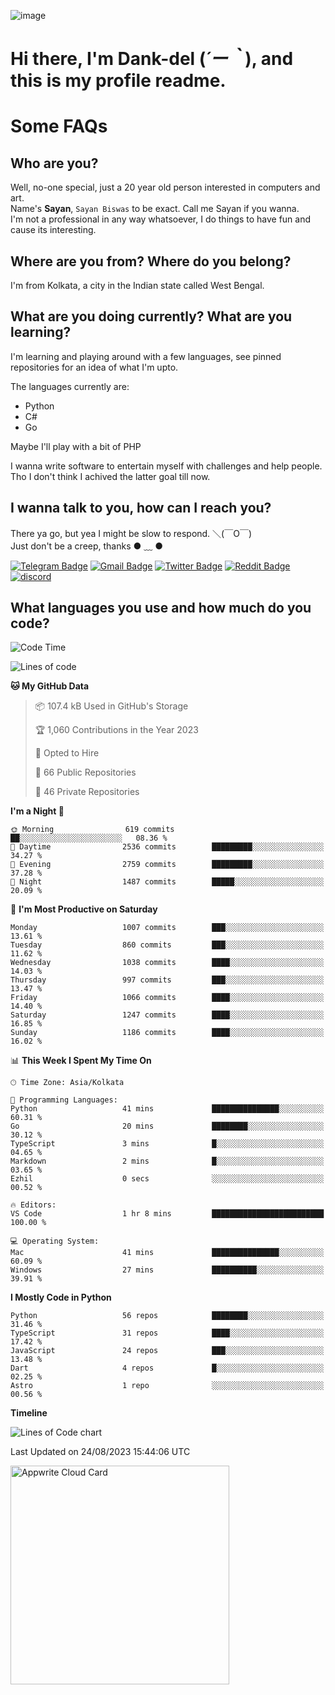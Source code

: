 ![image](https://user-images.githubusercontent.com/63096193/125182844-29f20800-e22f-11eb-8dc9-b0f2d29647bb.png)

# **Hi there, I'm Dank-del (*´ー｀*), and this is my profile readme.**
<!--  [![Profile views](https://gpvc.arturio.dev/dank-del)](https://github.com/dank-del) -->
# Some FAQs

## **Who are you?**

Well, no-one special, just a 20 year old person interested in computers and art. \
Name's **Sayan**, `Sayan Biswas` to be exact. Call me Sayan if you wanna. \
I'm not a professional in any way whatsoever, I do things to have fun and cause its interesting.

## **Where are you from? Where do you belong?**

I'm from Kolkata, a city in the Indian state called West Bengal.

## **What are you doing currently? What are you learning?**

I'm learning and playing around with a few languages, see pinned repositories for an idea of what I'm upto.

The languages currently are:

- Python
- C#
- Go

Maybe I'll play with a bit of PHP

I wanna write software to entertain myself with challenges and help people. \
Tho I don't think I achived the latter goal till now.

<!--## **Eww, I see a weeb profile.**

Can't help it, it's the best way to hide my face on this account
> Why do people hate weebs .-.

## **Cool, what more interests you?**

My interests are quite, weird. They're scattered all over the place. \
I've been fascinated by music and have studied it since the age of 6, I've performed on stage and on air but yeah now I've been away from that. I specialize in key instruments. \
Another thing that interests me is Media Production, aka, working with audio, video and broadcasting media.

> I just like art in general. also feeds the reason of me being obsessed with Japanese drawings (⋟ ﹏ ⋞)-->

## **I wanna talk to you, how can I reach you?**

There ya go, but yea I might be slow to respond. ＼(￣O￣) \
Just don't be a creep, thanks ● ﹏ ●

[![Telegram Badge](https://img.shields.io/badge/-dank_as_fuck-1ca0f1?style=flat-square&logo=telegram&logoColor=white&link=https://t.me/dank_as_fuck)](https://t.me/dank_as_fuck)
[![Gmail Badge](https://img.shields.io/badge/-sayan@asia.com-c14438?style=flat-square&logo=Gmail&logoColor=white&link=mailto:sayan@asia.com)](mailto:sayan@asia.com)
[![Twitter Badge](https://img.shields.io/twitter/follow/TheDankDel?style=social)](https://twitter.com/TheDankDel)
[![Reddit Badge](https://img.shields.io/reddit/user-karma/combined/dank_as_fuck_?style=social)](https://www.reddit.com/user/dank_as_fuck_/)
[![discord](https://discord-md-badge.vercel.app/api/shield/506536929152466945?style=social)](https://discordapp.com/users/506536929152466945)

## **What languages you use and how much do you code?**

<!--START_SECTION:waka-->
![Code Time](http://img.shields.io/badge/Code%20Time-1%2C204%20hrs%205%20mins-blue)

![Lines of code](https://img.shields.io/badge/From%20Hello%20World%20I%27ve%20Written-4.5%20million%20lines%20of%20code-blue)

**🐱 My GitHub Data** 

> 📦 107.4 kB Used in GitHub's Storage 
 > 
> 🏆 1,060 Contributions in the Year 2023
 > 
> 💼 Opted to Hire
 > 
> 📜 66 Public Repositories 
 > 
> 🔑 46 Private Repositories 
 > 
**I'm a Night 🦉** 

```text
🌞 Morning                619 commits         ██░░░░░░░░░░░░░░░░░░░░░░░   08.36 % 
🌆 Daytime                2536 commits        █████████░░░░░░░░░░░░░░░░   34.27 % 
🌃 Evening                2759 commits        █████████░░░░░░░░░░░░░░░░   37.28 % 
🌙 Night                  1487 commits        █████░░░░░░░░░░░░░░░░░░░░   20.09 % 
```
📅 **I'm Most Productive on Saturday** 

```text
Monday                   1007 commits        ███░░░░░░░░░░░░░░░░░░░░░░   13.61 % 
Tuesday                  860 commits         ███░░░░░░░░░░░░░░░░░░░░░░   11.62 % 
Wednesday                1038 commits        ████░░░░░░░░░░░░░░░░░░░░░   14.03 % 
Thursday                 997 commits         ███░░░░░░░░░░░░░░░░░░░░░░   13.47 % 
Friday                   1066 commits        ████░░░░░░░░░░░░░░░░░░░░░   14.40 % 
Saturday                 1247 commits        ████░░░░░░░░░░░░░░░░░░░░░   16.85 % 
Sunday                   1186 commits        ████░░░░░░░░░░░░░░░░░░░░░   16.02 % 
```


📊 **This Week I Spent My Time On** 

```text
🕑︎ Time Zone: Asia/Kolkata

💬 Programming Languages: 
Python                   41 mins             ███████████████░░░░░░░░░░   60.31 % 
Go                       20 mins             ████████░░░░░░░░░░░░░░░░░   30.12 % 
TypeScript               3 mins              █░░░░░░░░░░░░░░░░░░░░░░░░   04.65 % 
Markdown                 2 mins              █░░░░░░░░░░░░░░░░░░░░░░░░   03.65 % 
Ezhil                    0 secs              ░░░░░░░░░░░░░░░░░░░░░░░░░   00.52 % 

🔥 Editors: 
VS Code                  1 hr 8 mins         █████████████████████████   100.00 % 

💻 Operating System: 
Mac                      41 mins             ███████████████░░░░░░░░░░   60.09 % 
Windows                  27 mins             ██████████░░░░░░░░░░░░░░░   39.91 % 
```

**I Mostly Code in Python** 

```text
Python                   56 repos            ████████░░░░░░░░░░░░░░░░░   31.46 % 
TypeScript               31 repos            ████░░░░░░░░░░░░░░░░░░░░░   17.42 % 
JavaScript               24 repos            ███░░░░░░░░░░░░░░░░░░░░░░   13.48 % 
Dart                     4 repos             █░░░░░░░░░░░░░░░░░░░░░░░░   02.25 % 
Astro                    1 repo              ░░░░░░░░░░░░░░░░░░░░░░░░░   00.56 % 
```



**Timeline**

![Lines of Code chart](https://raw.githubusercontent.com/Dank-del/Dank-del/main/assets/bar_graph.png)


 Last Updated on 24/08/2023 15:44:06 UTC
<!--END_SECTION:waka-->

<!--## **Can I stalk your spotify?**

Um sure.

![OwO Spotify](https://spotify-recently-played-readme.vercel.app/api?user=31fdrsslnr7nvq4ytqwtw7c4rxfm&count=5)-->

<a href="https://cloud.appwrite.io/card/64773257171d49803c27">
	<img width="350" src="https://cloud.appwrite.io/v1/cards/cloud?userId=64773257171d49803c27" alt="Appwrite Cloud Card" />
</a>
